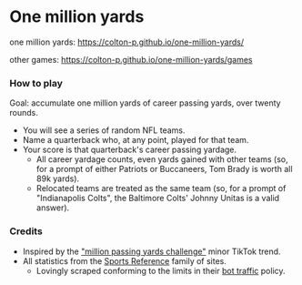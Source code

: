 # One million yards

one million yards: https://colton-p.github.io/one-million-yards/

other games: https://colton-p.github.io/one-million-yards/games

### How to play
Goal: accumulate one million yards of career passing yards, over twenty rounds.
- You will see a series of random NFL teams.
- Name a quarterback who, at any point, played for that team.
- Your score is that quarterback's career passing yardage.
    - All career yardage counts, even yards gained with other teams (so, for a prompt of either Patriots or Buccaneers, Tom Brady is worth all 89k yards).
    - Relocated teams are treated as the same team (so, for a prompt of "Indianapolis Colts", the Baltimore Colts' Johnny Unitas is a valid answer).


### Credits
- Inspired by the <a href="https://www.tiktok.com/discover/1-million-passing-yards?lang=en">"million passing yards challenge"</a> minor TikTok trend.
- All statistics from the <a href="https://www.sports-reference.com/">Sports Reference</a> family of sites.
    - Lovingly scraped conforming to the limits in their <a href="https://www.sports-reference.com/bot-traffic.html">bot traffic</a> policy.
